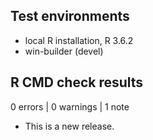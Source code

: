 ## Test environments

* local R installation, R 3.6.2
* win-builder (devel)

## R CMD check results

0 errors | 0 warnings | 1 note

* This is a new release.
